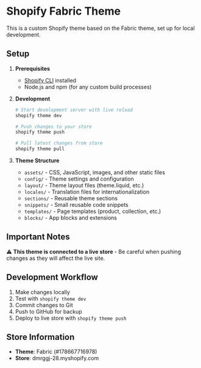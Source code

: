 # Shopify Fabric Theme

This is a custom Shopify theme based on the Fabric theme, set up for local development.

## Setup

1. **Prerequisites**
   - [Shopify CLI](https://shopify.dev/themes/tools/cli) installed
   - Node.js and npm (for any custom build processes)

2. **Development**
   ```bash
   # Start development server with live reload
   shopify theme dev
   
   # Push changes to your store
   shopify theme push
   
   # Pull latest changes from store
   shopify theme pull
   ```

3. **Theme Structure**
   - `assets/` - CSS, JavaScript, images, and other static files
   - `config/` - Theme settings and configuration
   - `layout/` - Theme layout files (theme.liquid, etc.)
   - `locales/` - Translation files for internationalization
   - `sections/` - Reusable theme sections
   - `snippets/` - Small reusable code snippets
   - `templates/` - Page templates (product, collection, etc.)
   - `blocks/` - App blocks and extensions

## Important Notes

⚠️ **This theme is connected to a live store** - Be careful when pushing changes as they will affect the live site.

## Development Workflow

1. Make changes locally
2. Test with `shopify theme dev`
3. Commit changes to Git
4. Push to GitHub for backup
5. Deploy to live store with `shopify theme push`

## Store Information

- **Theme**: Fabric (#178667716978)
- **Store**: dmrggj-28.myshopify.com 